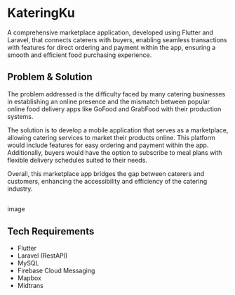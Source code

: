 # KateringKu

A comprehensive marketplace application, developed using Flutter and Laravel, that connects caterers with buyers, enabling seamless transactions with features for direct ordering and payment within the app, ensuring a smooth and efficient food purchasing experience.

## Problem & Solution
The problem addressed is the difficulty faced by many catering businesses in establishing an online presence and the mismatch between popular online food delivery apps like GoFood and GrabFood with their production systems. 

The solution is to develop a mobile application that serves as a marketplace, allowing catering services to market their products online. This platform would include features for easy ordering and payment within the app. Additionally, buyers would have the option to subscribe to meal plans with flexible delivery schedules suited to their needs.

Overall, this marketplace app bridges the gap between caterers and customers, enhancing the accessibility and efficiency of the catering industry.

##
image

## Tech Requirements
- Flutter
- Laravel (RestAPI)
- MySQL
- Firebase Cloud Messaging
- Mapbox
- Midtrans


